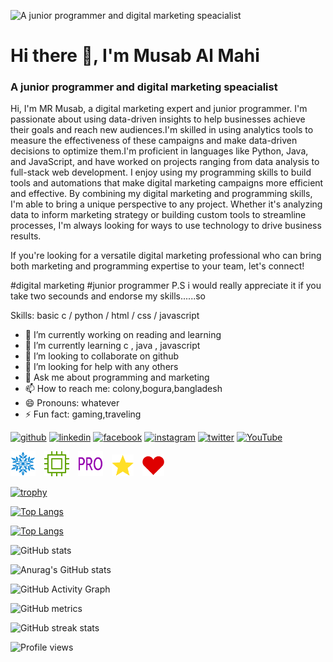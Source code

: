 ![A junior programmer and digital marketing speacialist](https://scontent.fdac147-1.fna.fbcdn.net/v/t39.30808-6/329252724_1237719100159975_1583983761883532167_n.png?stp=dst-jpg_p180x540&_nc_cat=110&cb=99be929b-59f725be&ccb=1-7&_nc_sid=19026a&_nc_ohc=9m6bmPowUdAAX8TSCZB&_nc_ht=scontent.fdac147-1.fna&oh=00_AfAuMEp9PVMdw53nTqnVfeRPghl7QdgniP22n3cw2ExkLw&oe=64AB09A8)
# Hi there 👋, I'm Musab Al Mahi
### A junior programmer and digital marketing speacialist
Hi, I'm MR Musab, a digital marketing expert and junior programmer. I'm passionate about using data-driven insights to help businesses achieve their goals and reach new audiences.I'm skilled in using analytics tools to measure the effectiveness of these campaigns and make data-driven decisions to optimize them.I'm proficient in languages like Python, Java, and JavaScript, and have worked on projects ranging from data analysis to full-stack web development. I enjoy using my programming skills to build tools and automations that make digital marketing campaigns more efficient and effective.
By combining my digital marketing and programming skills, I'm able to bring a unique perspective to any project. Whether it's analyzing data to inform marketing strategy or building custom tools to streamline processes, I'm always looking for ways to use technology to drive business results.

If you're looking for a versatile digital marketing professional who can bring both marketing and programming expertise to your team, let's connect!

#digital marketing #junior programmer
P.S i would really appreciate it if you take two secounds and endorse my skills......so


Skills: basic c / python / html / css / javascript

- 🔭 I’m currently working on reading and learning 
- 🌱 I’m currently learning c , java , javascript 
- 👯 I’m looking to collaborate on github 
- 🤔 I’m looking for help with any others 
- 💬 Ask me about programming and marketing 
- 📫 How to reach me: colony,bogura,bangladesh 
- 😄 Pronouns: whatever 
- ⚡ Fun fact: gaming,traveling 


[<img src='https://cdn.jsdelivr.net/npm/simple-icons@3.0.1/icons/github.svg' alt='github' height='40'>](https://github.com/musabtheexpensive)  [<img src='https://cdn.jsdelivr.net/npm/simple-icons@3.0.1/icons/linkedin.svg' alt='linkedin' height='40'>](https://www.linkedin.com/in/md-musab-402374266//)  [<img src='https://cdn.jsdelivr.net/npm/simple-icons@3.0.1/icons/facebook.svg' alt='facebook' height='40'>](https://www.facebook.com/mohammad.musab.9026)  [<img src='https://cdn.jsdelivr.net/npm/simple-icons@3.0.1/icons/instagram.svg' alt='instagram' height='40'>](https://www.instagram.com/musab_mahi//)  [<img src='https://cdn.jsdelivr.net/npm/simple-icons@3.0.1/icons/twitter.svg' alt='twitter' height='40'>](https://twitter.com/@MusabMahi)  [<img src='https://cdn.jsdelivr.net/npm/simple-icons@3.0.1/icons/youtube.svg' alt='YouTube' height='40'>](https://www.youtube.com/channel/@m.a.mofficial1396)  

<a href='https://archiveprogram.github.com/'><img src='https://raw.githubusercontent.com/acervenky/animated-github-badges/master/assets/acbadge.gif' width='40' height='40'></a> <a href='https://docs.github.com/en/developers'><img src='https://raw.githubusercontent.com/acervenky/animated-github-badges/master/assets/devbadge.gif' width='40' height='40'></a> <a href='https://github.com/pricing'><img src='https://raw.githubusercontent.com/acervenky/animated-github-badges/master/assets/pro.gif' width='40' height='40'></a> <a href='https://stars.github.com/'><img src='https://raw.githubusercontent.com/acervenky/animated-github-badges/master/assets/starbadge.gif' width='35' height='35'></a> <a href='https://docs.github.com/en/github/supporting-the-open-source-community-with-github-sponsors'><img src='https://raw.githubusercontent.com/acervenky/animated-github-badges/master/assets/sponsorbadge.gif' width='35' height='35'></a> 

[![trophy](https://github-profile-trophy.vercel.app/?username=musabtheexpensive)](https://github.com/ryo-ma/github-profile-trophy)

[![Top Langs](https://github-readme-stats.vercel.app/api/top-langs/?username=anuraghazra&langs_count=8)](https://github.com/anuraghazra/github-readme-stats)

[![Top Langs](https://github-readme-stats.vercel.app/api/top-langs/?username=anuraghazra&layout=compact)](https://github.com/anuraghazra/github-readme-stats)

![GitHub stats](https://github-readme-stats.vercel.app/api?username=musabtheexpensive&show_icons=true&count_private=true)  

![Anurag's GitHub stats](https://github-readme-stats.vercel.app/api?username=anuraghazra&show_icons=true)

![GitHub Activity Graph](https://activity-graph.herokuapp.com/graph?username=musabtheexpensive)  

![GitHub metrics](https://metrics.lecoq.io/musabtheexpensive)  

![GitHub streak stats](https://streak-stats.demolab.com/?user=musabtheexpensive)  

![Profile views](https://gpvc.arturio.dev/musabtheexpensive)  
